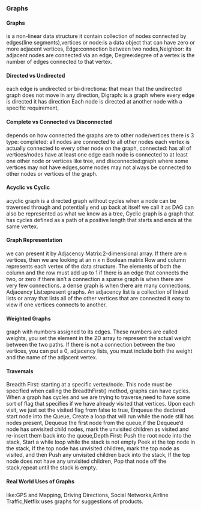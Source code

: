 ###  Graphs
####  Graphs
is a non-linear data structure it contain collection of nodes connected by edges(line segments),vertices or node:is a data object that can have zero or more adjacent vertices, Edge:connection between two nodes,Neighbor: its adjacent nodes are connected via an edge, Degree:degree of a vertex is the number of edges connected to that vertex.
####  Directed vs Undirected
each edge is undirected or bi-directiona: that mean that the undirected graph does not move in any direction, Digraph: is a graph where every edge is directed it has direction Each node is directed at another node with a specific requirement, 
####  Complete vs Connected vs Disconnected
depends on how connected the graphs are to other node/vertices there is 3 type: completed: all nodes are connected to all other nodes each vertex is actually connected to every other node on the graph, connected: has all of vertices/nodes have at least one edge  each node is connected to at least one other node or vertices like tree, and disconnected:graph where some vertices may not have edges,some nodes may not always be connected to other nodes or vertices of the graph.
####  Acyclic vs Cyclic
acyclic graph is a directed graph without cycles when a node can be traversed through and potentially end up back at itself we call it as DAG can also be represented as what we know as a tree, Cyclic graph is a graph that has cycles  defined as a path of a positive length that starts and ends at the same vertex.
####  Graph Representation
we can present it by Adjacency Matrix:2-dimensional array. If there are n vertices, then we are looking at an n x n Boolean matrix Row and column represents each vertex of the data structure. The elements of both the column and the row must add up to 1 if there is an edge that connects the two, or zero if there isn’t a connection a sparse graph is when there are very few connections. a dense graph is when there are many connections, Adjacency List:epresent graphs. An adjacency list is a collection of linked lists or array that lists all of the other vertices that are connected it easy to view if one vertices connects to another.
####  Weighted Graphs
graph with numbers assigned to its edges. These numbers are called weights, you set the element in the 2D array to represent the actual weight between the two paths. If there is not a connection between the two vertices, you can put a 0, adjacency lists, you must include both the weight and the name of the adjacent vertex.
####  Traversals
Breadth First: starting at a specific vertex/node. This node must be specified when calling the BreadthFirst() method,  graphs can have cycles. When a graph has cycles and we are trying to traverse,need to have some sort of flag that specifies if we have already visited that vertices. Upon each visit, we just set the visited flag from false to true, Enqueue the declared start node into the Queue, Create a loop that will run while the node still has nodes present, Dequeue the first node from the queue,if the Dequeue‘d node has unvisited child nodes, mark the unvisited children as visited and re-insert them back into the queue,Depth First: Push the root node into the stack, Start a while loop while the stack is not empty
Peek at the top node in the stack, If the top node has unvisited children, mark the top node as visited, and then Push any unvisited children back into the stack, If the top node does not have any unvisited children, Pop that node off the stack,repeat until the stack is empty.

####  Real World Uses of Graphs
like:GPS and Mapping, Driving Directions, Social Networks,Airline Traffic,Netflix uses graphs for suggestions of products.
